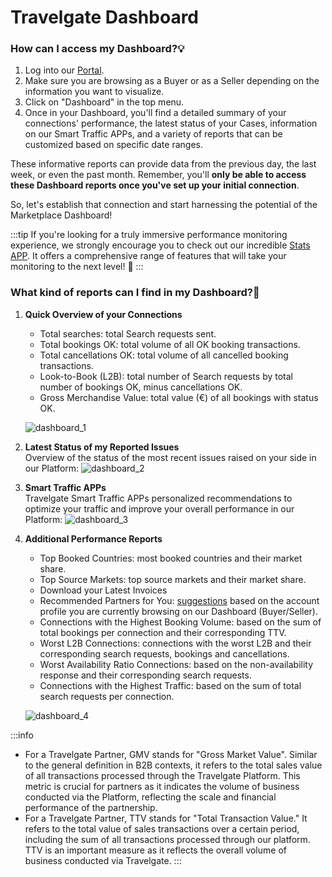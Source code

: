 ﻿---
sidebar_position: 1
---

# Travelgate Dashboard

### How can I access my Dashboard?💡
1. Log into our [Portal](https://www.travelgate.com/).
1. Make sure you are browsing as a Buyer or as a Seller depending on the information you want to visualize.
1. Click on "Dashboard" in the top menu.
1. Once in your Dashboard, you'll find a detailed summary of your connections' performance, the latest status of your Cases, information on our Smart Traffic APPs, and a variety of reports that can be customized based on specific date ranges.

These informative reports can provide data from the previous day, the last week, or even the past month. Remember, you'll **only be able to access these Dashboard reports once you've set up your initial connection**.

So, let's establish that connection and start harnessing the potential of the Marketplace Dashboard!

:::tip
If you're looking for a truly immersive performance monitoring experience, we strongly encourage you to check out our incredible [Stats APP](https://app.travelgate.com/stats). It offers a comprehensive range of features that will take your monitoring to the next level! 🚀
:::

### What kind of reports can I find in my Dashboard?🔎
1. **Quick Overview of your Connections**

	- Total searches: total Search requests sent.
	- Total bookings OK: total volume of all OK booking transactions.
	- Total cancellations OK: total volume of all cancelled booking transactions.
	- Look-to-Book (L2B): total number of Search requests by total number of bookings OK, minus cancellations OK.
	- Gross Merchandise Value: total value (€) of all bookings with status OK.

	![dashboard_1](https://storage.travelgate.com/kbase/dashboard_1.jpg)

2. **Latest Status of my Reported Issues**  
Overview of the status of the most recent issues raised on your side in our Platform:
![dashboard_2](https://storage.travelgate.com/kbase/dashboard_2.jpg)

1. **Smart Traffic APPs**  
Travelgate Smart Traffic APPs personalized recommendations to optimize your traffic and improve your overall performance in our Platform:
![dashboard_3](https://storage.travelgate.com/kbase/dashboard_3.jpg)

1. **Additional Performance Reports**
	- Top Booked Countries: most booked countries and their market share.
	- Top Source Markets: top source markets and their market share.
	- Download your Latest Invoices
	- Recommended Partners for You: [suggestions](/kb/getting-started-with-travelgate/about-our-network) based on the account profile you are currently browsing on our Dashboard (Buyer/Seller).
	- Connections with the Highest Booking Volume: based on the sum of total bookings per connection and their corresponding TTV.
	- Worst L2B Connections: connections with the worst L2B and their corresponding search requests, bookings and cancellations.
	- Worst Availability Ratio Connections: based on the non-availability response and their corresponding search requests.
	- Connections with the Highest Traffic: based on the sum of total search requests per connection.

	![dashboard_4](https://storage.travelgate.com/kbase/dashboard_4.jpg)

:::info
- For a Travelgate Partner, GMV stands for "Gross Market Value". Similar to the general definition in B2B contexts, it refers to the total sales value of all transactions processed through the Travelgate Platform. This metric is crucial for partners as it indicates the volume of business conducted via the Platform, reflecting the scale and financial performance of the partnership.
- For a Travelgate Partner, TTV stands for "Total Transaction Value." It refers to the total value of sales transactions over a certain period, including the sum of all transactions processed through our platform. TTV is an important measure as it reflects the overall volume of business conducted via Travelgate.
:::